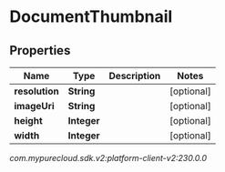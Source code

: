 # DocumentThumbnail


## Properties

| Name | Type | Description | Notes |
| ------------ | ------------- | ------------- | ------------- |
| **resolution** | **String** |  |  [optional] |
| **imageUri** | **String** |  |  [optional] |
| **height** | **Integer** |  |  [optional] |
| **width** | **Integer** |  |  [optional] |




_com.mypurecloud.sdk.v2:platform-client-v2:230.0.0_
